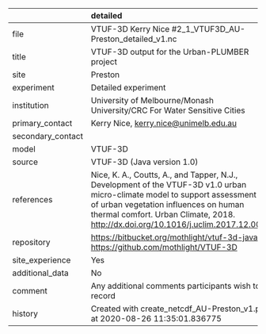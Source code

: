 |                   | detailed                                                                                                                                                                                                                                               |
|:------------------|:-------------------------------------------------------------------------------------------------------------------------------------------------------------------------------------------------------------------------------------------------------|
| file              | VTUF-3D Kerry Nice #2_1_VTUF3D_AU-Preston_detailed_v1.nc                                                                                                                                                                                               |
| title             | VTUF-3D output for the Urban-PLUMBER project                                                                                                                                                                                                           |
| site              | Preston                                                                                                                                                                                                                                                |
| experiment        | Detailed experiment                                                                                                                                                                                                                                    |
| institution       | University of Melbourne/Monash University/CRC For Water Sensitive Cities                                                                                                                                                                               |
| primary_contact   | Kerry Nice, kerry.nice@unimelb.edu.au                                                                                                                                                                                                                  |
| secondary_contact |                                                                                                                                                                                                                                                        |
| model             | VTUF-3D                                                                                                                                                                                                                                                |
| source            | VTUF-3D (Java version 1.0)                                                                                                                                                                                                                             |
| references        | Nice, K. A., Coutts, A., and Tapper, N.J., Development of the VTUF-3D v1.0 urban micro-climate model to support assessment of urban vegetation influences on human thermal comfort. Urban Climate, 2018. http://dx.doi.org/10.1016/j.uclim.2017.12.008 |
| repository        | https://bitbucket.org/mothlight/vtuf-3d-java/ https://github.com/mothlight/VTUF-3D                                                                                                                                                                     |
| site_experience   | Yes                                                                                                                                                                                                                                                    |
| additional_data   | No                                                                                                                                                                                                                                                     |
| comment           | Any additional comments participants wish to record                                                                                                                                                                                                    |
| history           | Created with create_netcdf_AU-Preston_v1.py at 2020-08-26 11:35:01.836775                                                                                                                                                                              |
